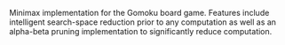 Minimax implementation for the Gomoku board game. Features include intelligent search-space reduction prior to any computation as well as an alpha-beta pruning implementation to significantly reduce computation.
